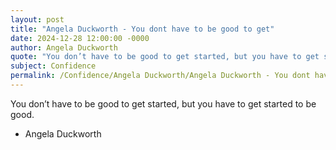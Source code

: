 ```yaml
---
layout: post
title: "Angela Duckworth - You dont have to be good to get"
date: 2024-12-28 12:00:00 -0000
author: Angela Duckworth
quote: "You don’t have to be good to get started, but you have to get started to be good."
subject: Confidence
permalink: /Confidence/Angela Duckworth/Angela Duckworth - You dont have to be good to get
---
```


You don’t have to be good to get started, but you have to get started to be good.

- Angela Duckworth
